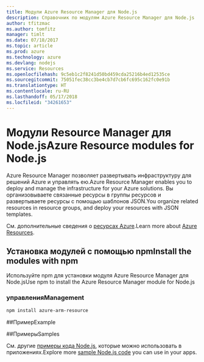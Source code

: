 ```yaml
---
title: Модули Azure Resource Manager для Node.js
description: Справочник по модулям Azure Resource Manager для Node.js
author: tfitzmac
ms.author: tomfitz
manager: timlt
ms.date: 07/18/2017
ms.topic: article
ms.prod: azure
ms.technology: azure
ms.devlang: nodejs
ms.service: Resources
ms.openlocfilehash: 9c5eb1c2f8241d50bd459cda25216b4ed12535ce
ms.sourcegitcommit: 75051fec38cc3be4cb7d7cb6fc695c162fc0e91b
ms.translationtype: HT
ms.contentlocale: ru-RU
ms.lasthandoff: 05/17/2018
ms.locfileid: "34261653"
---
```

# <a name="azure-resource-modules-for-nodejs"></a><span data-ttu-id="9769d-103">Модули Resource Manager для Node.js</span><span class="sxs-lookup"><span data-stu-id="9769d-103">Azure Resource modules for Node.js</span></span>

<span data-ttu-id="9769d-104">Azure Resource Manager позволяет развертывать инфраструктуру для решений Azure и управлять ею.</span><span class="sxs-lookup"><span data-stu-id="9769d-104">Azure Resource Manager enables you to deploy and manage the infrastructure for your Azure solutions.</span></span> <span data-ttu-id="9769d-105">Вы организовываете связанные ресурсы в группы ресурсов и развертываете ресурсы с помощью шаблонов JSON.</span><span class="sxs-lookup"><span data-stu-id="9769d-105">You organize related resources in resource groups, and deploy your resources with JSON templates.</span></span>

<span data-ttu-id="9769d-106">См. дополнительные сведения о [ресурсах Azure](https://docs.microsoft.com/azure/azure-resource-manager/).</span><span class="sxs-lookup"><span data-stu-id="9769d-106">Learn more about [Azure Resources](https://docs.microsoft.com/azure/azure-resource-manager/).</span></span>

## <a name="install-the-modules-with-npm"></a><span data-ttu-id="9769d-107">Установка модулей с помощью npm</span><span class="sxs-lookup"><span data-stu-id="9769d-107">Install the modules with npm</span></span>

<span data-ttu-id="9769d-108">Используйте npm для установки модуля Azure Resource Manager для Node.js</span><span class="sxs-lookup"><span data-stu-id="9769d-108">Use npm to install the Azure Resource Manager module for Node.js</span></span>

### <a name="management"></a><span data-ttu-id="9769d-109">управления</span><span class="sxs-lookup"><span data-stu-id="9769d-109">Management</span></span>

```bash
npm install azure-arm-resource
```

##<a name="example"></a><span data-ttu-id="9769d-110">Пример</span><span class="sxs-lookup"><span data-stu-id="9769d-110">Example</span></span>

##<a name="samples"></a><span data-ttu-id="9769d-111">Примеры</span><span class="sxs-lookup"><span data-stu-id="9769d-111">Samples</span></span>

<span data-ttu-id="9769d-112">См. другие [примеры кода Node.js](https://azure.microsoft.com/resources/samples/?platform=nodejs), которые можно использовать в приложениях.</span><span class="sxs-lookup"><span data-stu-id="9769d-112">Explore more [sample Node.js code](https://azure.microsoft.com/resources/samples/?platform=nodejs) you can use in your apps.</span></span>